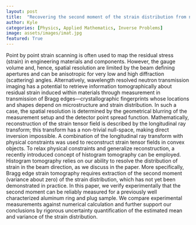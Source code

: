 ```yaml
---
layout: post
title:  "Recovering the second moment of the strain distribution from neutron Bragg edge data"
author: Kyle
categories: [Physics, Applied Mathematics, Inverse Problems]
image: assets/images/imat.jpg
featured: True
---
```


Point by point strain scanning is often used to map the residual stress (strain) in engineering materials and components. However, the gauge volume and, hence, spatial resolution are limited by the beam defining apertures and can be anisotropic for very low and high diffraction (scattering) angles. Alternatively, wavelength resolved neutron transmission imaging has a potential to retrieve information tomographically about residual strain induced within materials through measurement in transmission of Bragg edges—crystallographic fingerprints whose locations and shapes depend on microstructure and strain distribution. In such a case, the spatial resolution is determined by the geometrical blurring of the measurement setup and the detector point spread function. Mathematically, reconstruction of the strain tensor field is described by the longitudinal ray transform; this transform has a non-trivial null-space, making direct inversion impossible. A combination of the longitudinal ray transform with physical constraints was used to reconstruct strain tensor fields in convex objects. To relax physical constraints and generalize reconstruction, a recently introduced concept of histogram tomography can be employed. Histogram tomography relies on our ability to resolve the distribution of strain in the beam direction, as we discuss in the paper. More specifically, Bragg edge strain tomography requires extraction of the second moment (variance about zero) of the strain distribution, which has not yet been demonstrated in practice. In this paper, we verify experimentally that the second moment can be reliably measured for a previously well characterized aluminum ring and plug sample. We compare experimental measurements against numerical calculation and further support our conclusions by rigorous uncertainty quantification of the estimated mean and variance of the strain distribution.




